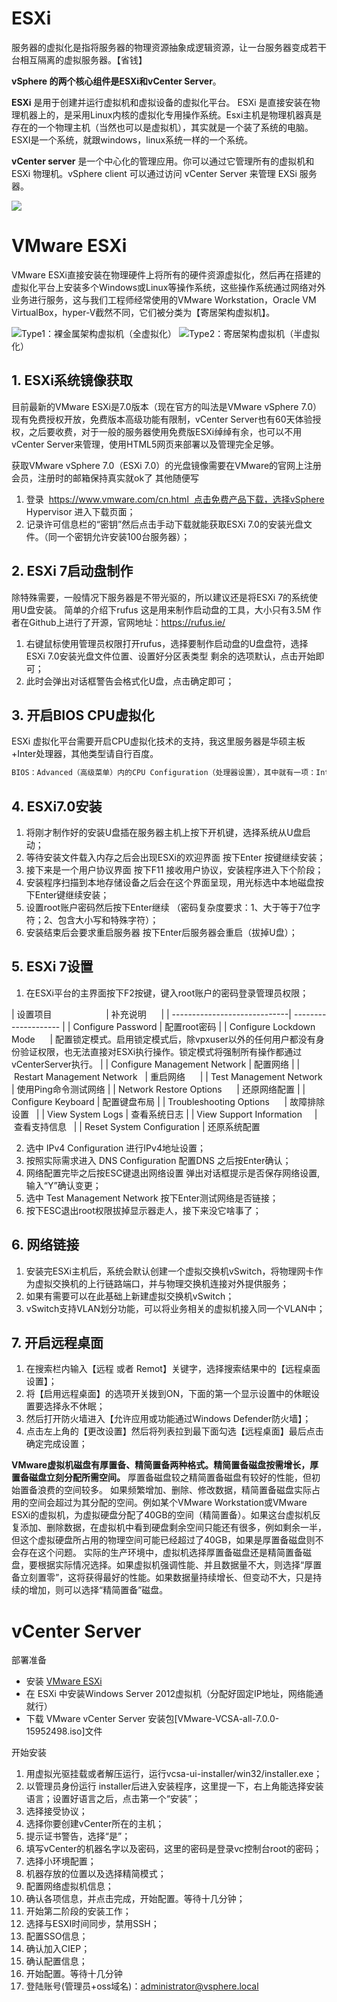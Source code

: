 # ESXi

服务器的虚拟化是指将服务器的物理资源抽象成逻辑资源，让一台服务器变成若干台相互隔离的虚拟服务器。【省钱】

**vSphere 的两个核心组件是ESXi和vCenter Server**。

**ESXi** 是用于创建并运行虚拟机和虚拟设备的虚拟化平台。
ESXi 是直接安装在物理机器上的，是采用Linux内核的虚拟化专用操作系统。Esxi主机是物理机器真是存在的一个物理主机（当然也可以是虚拟机），其实就是一个装了系统的电脑。ESXI是一个系统，就跟windows，linux系统一样的一个系统。

**vCenter server** 是一个中心化的管理应用。你可以通过它管理所有的虚拟机和 ESXi 物理机。vSphere client 可以通过访问 vCenter Server 来管理 EXSi 服务器。

![](assets/image-20230111192629051-20230610173809-9lb8ni9.png)

# VMware ESXi

VMware ESXi直接安装在物理硬件上将所有的硬件资源虚拟化，然后再在搭建的虚拟化平台上安装多个Windows或Linux等操作系统，这些操作系统通过网络对外业务进行服务，这与我们工程师经常使用的VMware Workstation，Oracle VM VirtualBox，hyper-V截然不同，它们被分类为【寄居架构虚拟机】。

![](assets/image-20230111192936427-20230610173809-1608tgn.png)Type1：裸金属架构虚拟机（全虚拟化）  ![](assets/image-20230111193027423-20230610173809-ezym1zj.png)Type2：寄居架构虚拟机（半虚拟化）

## 1. ESXi系统镜像获取

目前最新的VMware ESXi是7.0版本（现在官方的叫法是VMware vSphere 7.0）现有免费授权开放，免费版本高级功能有限制，vCenter Server也有60天体验授权，之后要收费，对于一般的服务器使用免费版ESXi绰绰有余，也可以不用vCenter Server来管理，使用HTML5网页来部署以及管理完全足够。

获取VMware vSphere 7.0（ESXi 7.0）的光盘镜像需要在VMware的官网上注册会员，注册时的邮箱保持真实就ok了 其他随便写

1. 登录  https://www.vmware.com/cn.html  点击免费产品下载，选择vSphere Hypervisor 进入下载页面；
2. 记录许可信息栏的“密钥”然后点击手动下载就能获取ESXi 7.0的安装光盘文件。（同一个密钥允许安装100台服务器）；

## 2. ESXi 7启动盘制作

除特殊需要，一般情况下服务器是不带光驱的，所以建议还是将ESXi 7的系统使用U盘安装。
简单的介绍下rufus 这是用来制作启动盘的工具，大小只有3.5M 作者在Github上进行了开源，官网地址：https://rufus.ie/

1. 右键鼠标使用管理员权限打开rufus，选择要制作启动盘的U盘盘符，选择ESXi 7.0安装光盘文件位置、设置好分区表类型 剩余的选项默认，点击开始即可；
2. 此时会弹出对话框警告会格式化U盘，点击确定即可；

## 3. 开启BIOS CPU虚拟化

ESXi 虚拟化平台需要开启CPU虚拟化技术的支持，我这里服务器是华硕主板+Inter处理器，其他类型请自行百度。

```txt
BIOS：Advanced（高级菜单）内的CPU Configuration（处理器设置），其中就有一项：Intel Virtualization Technology（Intel虚拟化技术），把它改为Enabled（启用）就可以了，保存后即可。
```

## 4. ESXi7.0安装

1. 将刚才制作好的安装U盘插在服务器主机上按下开机键，选择系统从U盘启动；
2. 等待安装文件载入内存之后会出现ESXi的欢迎界面 按下Enter 按键继续安装；
3. 接下来是一个用户协议界面 按下F11 接收用户协议，安装程序进入下个阶段；
4. 安装程序扫描到本地存储设备之后会在这个界面呈现，用光标选中本地磁盘按下Enter键继续安装；
5. 设置root账户密码然后按下Enter继续 （密码复杂度要求：1、大于等于7位字符；2、包含大小写和特殊字符）；
6. 安装结束后会要求重启服务器 按下Enter后服务器会重启（拔掉U盘）；

## 5. ESXi 7设置

1. 在ESXi平台的主界面按下F2按键，键入root账户的密码登录管理员权限；

| 设置项目                      | 补充说明      |
| -----------------------------| -------------------- |
| Configure Password | 配置root密码 |
| Configure Lockdown Mode      | 配置锁定模式。启用锁定模式后，除vpxuser以外的任何用户都没有身份验证权限，也无法直接对ESXi执行操作。锁定模式将强制所有操作都通过vCenterServer执行。 |
| Configure Management Network | 配置网络 |
| Restart Management Network   | 重启网络      |
| Test Management Network | 使用Ping命令测试网络 |
| Network Restore Options      | 还原网络配置 |
| Configure Keyboard | 配置键盘布局 |
| Troubleshooting Options      | 故障排除设置   |
| View System Logs | 查看系统日志 |
| View Support Information     | 查看支持信息   |
| Reset System Configuration | 还原系统配置

2. 选中 IPv4 Configuration 进行IPv4地址设置；
3. 按照实际需求进入 DNS Configuration 配置DNS 之后按Enter确认；
4. 网络配置完毕之后按ESC键退出网络设置 弹出对话框提示是否保存网络设置,输入“Y”确认变更；
5. 选中 Test Management Network 按下Enter测试网络是否链接；
6. 按下ESC退出root权限拔掉显示器走人，接下来没它啥事了；

## 6. 网络链接

1. 安装完ESXi主机后，系统会默认创建一个虚拟交换机vSwitch，将物理网卡作为虚拟交换机的上行链路端口，并与物理交换机连接对外提供服务；
2. 如果有需要可以在此基础上新建虚拟交换机vSwitch；
3. vSwitch支持VLAN划分功能，可以将业务相关的虚拟机接入同一个VLAN中；

## 7. 开启远程桌面

1. 在搜索栏内输入【远程 或者 Remot】关键字，选择搜索结果中的【远程桌面设置】；
2. 将【启用远程桌面】的选项开关拨到ON，下面的第一个显示设置中的休眠设置要选择永不休眠；
3. 然后打开防火墙进入【允许应用或功能通过Windows Defender防火墙】；
4. 点击左上角的【更改设置】然后将列表拉到最下面勾选【远程桌面】最后点击确定完成设置；

**VMware虚拟机磁盘有厚置备、精简置备两种格式。精简置备磁盘按需增长，厚置备磁盘立刻分配所需空间。**
厚置备磁盘较之精简置备磁盘有较好的性能，但初始置备浪费的空间较多。
如果频繁增加、删除、修改数据，精简置备磁盘实际占用的空间会超过为其分配的空间。例如某个VMware Workstation或VMware ESXi的虚拟机，为虚拟硬盘分配了40GB的空间（精简置备）。如果这台虚拟机反复添加、删除数据，在虚拟机中看到硬盘剩余空间只能还有很多，例如剩余一半，但这个虚拟硬盘所占用的物理空间可能已经超过了40GB，如果是厚置备磁盘则不会存在这个问题。
实际的生产环境中，虚拟机选择厚置备磁盘还是精简置备磁盘，要根据实际情况选择。如果虚拟机强调性能、并且数据量不大，则选择“厚置备立刻置零”，这将获得最好的性能。如果数据量持续增长、但变动不大，只是持续的增加，则可以选择“精简置备”磁盘。

# vCenter Server

部署准备

- 安装 [VMware ESXi](#VMware%20ESXi)
- 在 ESXi 中安装Windows Server 2012虚拟机（分配好固定IP地址，网络能通就行）
- 下载 VMware vCenter Server 安装包[VMware-VCSA-all-7.0.0-15952498.iso]文件

开始安装

1. 用虚拟光驱挂载或者解压运行，运行vcsa-ui-installer/win32/installer.exe；
2. 以管理员身份运行 installer后进入安装程序，这里提一下，右上角能选择安装语言；设置好语言之后，点击第一个“安装”；
3. 选择接受协议；
4. 选择你要创建vCenter所在的主机；
5. 提示证书警告，选择“是”；
6. 填写vCenter的机器名字以及密码，这里的密码是登录vc控制台root的密码；
7. 选择小环境配置；
8. 机器存放的位置以及选择精简模式；
9. 配置网络虚拟机信息；
10. 确认各项信息，并点击完成，开始配置。等待十几分钟；
11. 开始第二阶段的安装工作；
12. 选择与ESXI时间同步，禁用SSH；
13. 配置SSO信息；
14. 确认加入CIEP；
15. 确认配置信息；
16. 开始配置。等待十几分钟
17. 登陆账号(管理员+oss域名)：<administrator@vsphere.local>
